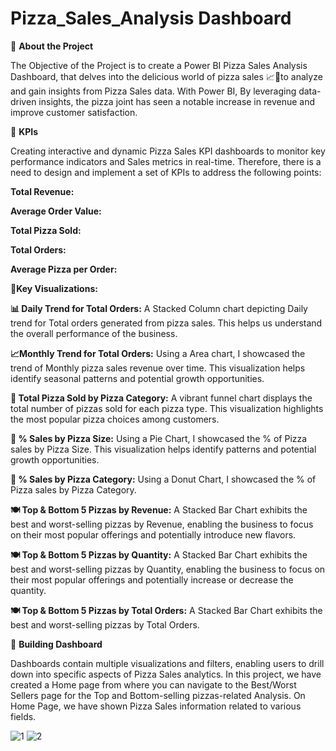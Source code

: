 # Pizza_Sales_Analysis Dashboard 


🔹 **About the Project**

The Objective of the Project is to create a Power BI Pizza Sales Analysis Dashboard, that delves into the delicious world of pizza sales 📈🍕to analyze and gain insights from Pizza Sales data. With Power BI, By leveraging data-driven insights, the pizza joint has seen a notable increase in revenue and improve customer satisfaction. 


🔸 **KPIs**

Creating interactive and dynamic Pizza Sales KPI dashboards to monitor key performance indicators and Sales metrics in real-time. Therefore, there is a need to design and implement a set of KPIs to address the following points:

**Total Revenue:** 

**Average Order Value:** 

**Total Pizza Sold:** 

**Total Orders:** 

**Average Pizza per Order:** 



🔹**Key Visualizations:**

**📊 Daily Trend for Total Orders:** A Stacked Column chart depicting Daily trend for Total orders generated from pizza sales. This helps us understand the overall performance of the business.

**📈Monthly Trend for Total Orders:** Using a Area chart, I showcased the trend of Monthly pizza sales revenue over time. This visualization helps identify seasonal patterns and potential growth opportunities.

**🍕 Total Pizza Sold by Pizza Category:** A vibrant funnel chart displays the total number of pizzas sold for each pizza type. This visualization highlights the most popular pizza choices among customers.

**🍕 % Sales by Pizza Size:** Using a Pie Chart, I showcased the % of Pizza sales by Pizza Size. This visualization helps identify patterns and potential growth opportunities.

**🍕 % Sales by Pizza Category:** Using a Donut Chart, I showcased the % of Pizza sales by Pizza Category. 

**🍽️ Top & Bottom 5 Pizzas by Revenue:** A Stacked Bar Chart exhibits the best and worst-selling pizzas by Revenue, enabling the business to focus on their most popular offerings and potentially introduce new flavors.

**🍽️ Top & Bottom 5 Pizzas by Quantity:** A Stacked Bar Chart exhibits the best and worst-selling pizzas by Quantity, enabling the business to focus on their most popular offerings and potentially increase or decrease the quantity.

**🍽️ Top & Bottom 5 Pizzas by Total Orders:** A Stacked Bar Chart exhibits the best and worst-selling pizzas by Total Orders.



🔹 **Building Dashboard**

Dashboards contain multiple visualizations and filters, enabling users to drill down into specific aspects of Pizza Sales analytics.
In this project, we have created a Home page from where you can navigate to the Best/Worst Sellers page for the Top and Bottom-selling pizzas-related Analysis. On Home Page, we have shown Pizza Sales information related to various fields.

![1](https://github.com/nidhidivecha/Pizza_Sales/assets/54711762/cb2c650a-ae44-4af4-bb57-5890c4b5c7c1)
![2](https://github.com/nidhidivecha/Pizza_Sales/assets/54711762/50639fa3-8ce3-4341-88d9-3ce326c16d4a)



